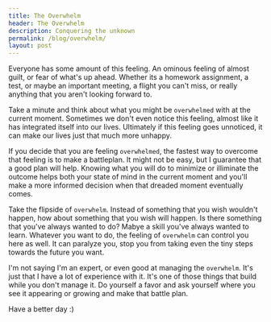 ```yaml
---
title: The Overwhelm
header: The Overwhelm
description: Conquering the unknown
permalink: /blog/overwhelm/
layout: post
---
```


Everyone has some amount of this feeling. An ominous feeling of almost guilt, or fear of what's up ahead. Whether its a homework assignment, a test, or maybe an important meeting, a flight you can't miss, or really anything that you aren't looking forward to. 

Take a minute and think about what you might be `overwhelmed` with at the current moment. Sometimes we don't even notice this feeling, almost like it has integrated itself into our lives. Ultimately if this feeling goes unnoticed, it can make our lives just that much more unhappy.

If you decide that you are feeling `overwhelmed`, the fastest way to overcome that feeling is to make a battleplan. It might not be easy, but I guarantee that a good plan will help. Knowing what you will do to minimize or illiminate the outcome helps both your state of mind in the current moment and you'll make a more informed decision when that dreaded moment eventually comes.

Take the flipside of `overwhelm`. Instead of something that you wish wouldn't happen, how about something that you wish will happen. Is there something that you've always wanted to do? Mabye a skill you've always wanted to learn. Whatever you want to do, the feeling of `overwhelm` can control you here as well. It can paralyze you, stop you from taking even the tiny steps towards the future you want. 

I'm not saying I'm an expert, or even good at managing the `overwhelm`. It's just that I have a lot of experience with it. It's one of those things that build while you don't manage it. Do yourself a favor and ask yourself where you see it appearing or growing and make that battle plan. 

Have a better day :)
